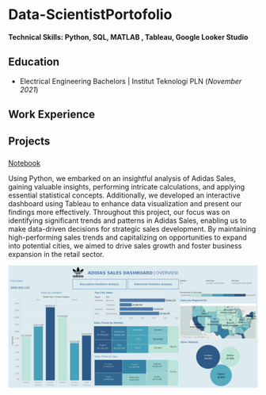 # Data-ScientistPortofolio

#### Technical Skills: Python, SQL, MATLAB , Tableau, Google Looker Studio

## Education	        		
- Electrical Engineering Bachelors | Institut Teknologi PLN (_November 2021_)

## Work Experience

## Projects
### 

[Notebook](https://github.com/AjisatrioW96/Milestone1)

Using Python, we embarked on an insightful analysis of Adidas Sales, gaining valuable insights, performing intricate calculations, and applying essential statistical concepts. Additionally, we developed an interactive dashboard using Tableau to enhance data visualization and present our findings more effectively. Throughout this project, our focus was on identifying significant trends and patterns in Adidas Sales, enabling us to make data-driven decisions for strategic sales development. By maintaining high-performing sales trends and capitalizing on opportunities to expand into potential cities, we aimed to drive sales growth and foster business expansion in the retail sector.

![EEG Band Discovery](/assets/milestone1/main.png)

### 

